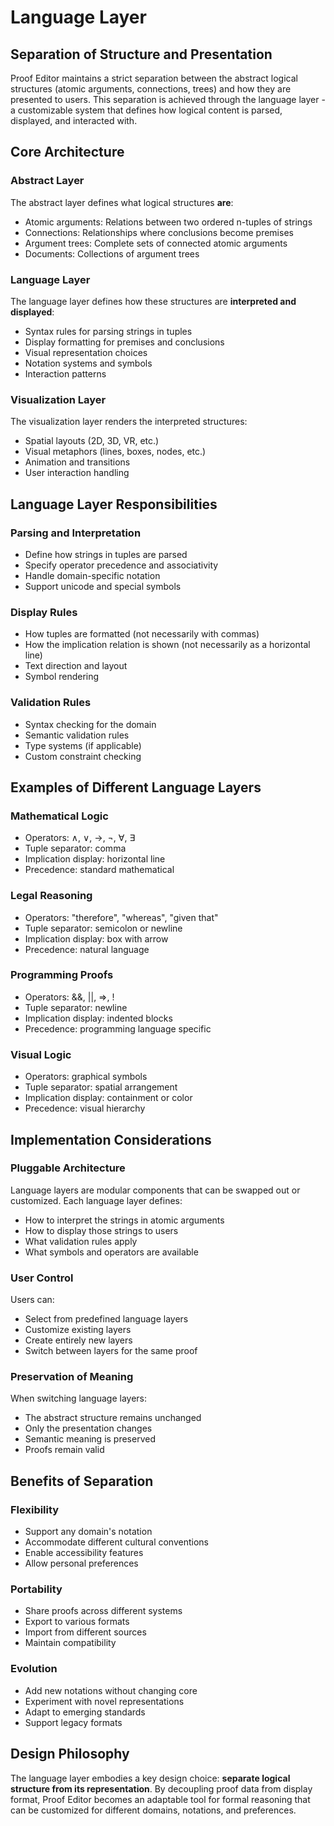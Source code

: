 # Language Layer

## Separation of Structure and Presentation

Proof Editor maintains a strict separation between the abstract logical structures (atomic arguments, connections, trees) and how they are presented to users. This separation is achieved through the language layer - a customizable system that defines how logical content is parsed, displayed, and interacted with.

## Core Architecture

### Abstract Layer
The abstract layer defines what logical structures **are**:
- Atomic arguments: Relations between two ordered n-tuples of strings
- Connections: Relationships where conclusions become premises
- Argument trees: Complete sets of connected atomic arguments
- Documents: Collections of argument trees

### Language Layer
The language layer defines how these structures are **interpreted and displayed**:
- Syntax rules for parsing strings in tuples
- Display formatting for premises and conclusions
- Visual representation choices
- Notation systems and symbols
- Interaction patterns

### Visualization Layer
The visualization layer renders the interpreted structures:
- Spatial layouts (2D, 3D, VR, etc.)
- Visual metaphors (lines, boxes, nodes, etc.)
- Animation and transitions
- User interaction handling

## Language Layer Responsibilities

### Parsing and Interpretation
- Define how strings in tuples are parsed
- Specify operator precedence and associativity
- Handle domain-specific notation
- Support unicode and special symbols

### Display Rules
- How tuples are formatted (not necessarily with commas)
- How the implication relation is shown (not necessarily as a horizontal line)
- Text direction and layout
- Symbol rendering

### Validation Rules
- Syntax checking for the domain
- Semantic validation rules
- Type systems (if applicable)
- Custom constraint checking

## Examples of Different Language Layers

### Mathematical Logic
- Operators: ∧, ∨, →, ¬, ∀, ∃
- Tuple separator: comma
- Implication display: horizontal line
- Precedence: standard mathematical

### Legal Reasoning
- Operators: "therefore", "whereas", "given that"
- Tuple separator: semicolon or newline
- Implication display: box with arrow
- Precedence: natural language

### Programming Proofs
- Operators: &&, ||, =>, !
- Tuple separator: newline
- Implication display: indented blocks
- Precedence: programming language specific

### Visual Logic
- Operators: graphical symbols
- Tuple separator: spatial arrangement
- Implication display: containment or color
- Precedence: visual hierarchy

## Implementation Considerations

### Pluggable Architecture
Language layers are modular components that can be swapped out or customized. Each language layer defines:
- How to interpret the strings in atomic arguments
- How to display those strings to users  
- What validation rules apply
- What symbols and operators are available

### User Control
Users can:
- Select from predefined language layers
- Customize existing layers
- Create entirely new layers
- Switch between layers for the same proof

### Preservation of Meaning
When switching language layers:
- The abstract structure remains unchanged
- Only the presentation changes
- Semantic meaning is preserved
- Proofs remain valid

## Benefits of Separation

### Flexibility
- Support any domain's notation
- Accommodate different cultural conventions
- Enable accessibility features
- Allow personal preferences

### Portability
- Share proofs across different systems
- Export to various formats
- Import from different sources
- Maintain compatibility

### Evolution
- Add new notations without changing core
- Experiment with novel representations
- Adapt to emerging standards
- Support legacy formats

## Design Philosophy

The language layer embodies a key design choice: **separate logical structure from its representation**. By decoupling proof data from display format, Proof Editor becomes an adaptable tool for formal reasoning that can be customized for different domains, notations, and preferences.